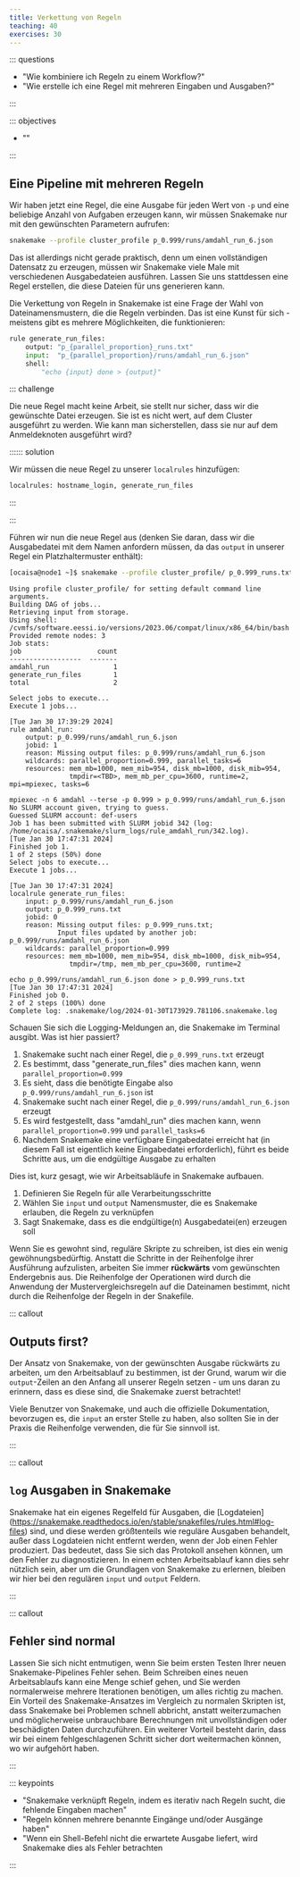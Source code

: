 ```yaml
---
title: Verkettung von Regeln
teaching: 40
exercises: 30
---
```



::: questions

- "Wie kombiniere ich Regeln zu einem Workflow?"
- "Wie erstelle ich eine Regel mit mehreren Eingaben und Ausgaben?"

:::

::: objectives

- ""

:::

## Eine Pipeline mit mehreren Regeln

Wir haben jetzt eine Regel, die eine Ausgabe für jeden Wert von `-p` und eine beliebige Anzahl von Aufgaben erzeugen kann, wir müssen Snakemake nur mit den gewünschten Parametern aufrufen:

```bash
snakemake --profile cluster_profile p_0.999/runs/amdahl_run_6.json
```

Das ist allerdings nicht gerade praktisch, denn um einen vollständigen Datensatz zu erzeugen, müssen wir Snakemake viele Male mit verschiedenen Ausgabedateien ausführen. Lassen Sie uns stattdessen eine Regel erstellen, die diese Dateien für uns generieren kann.

Die Verkettung von Regeln in Snakemake ist eine Frage der Wahl von Dateinamensmustern, die die Regeln verbinden. Das ist eine Kunst für sich - meistens gibt es mehrere Möglichkeiten, die funktionieren:

```python
rule generate_run_files:
    output: "p_{parallel_proportion}_runs.txt"
    input:  "p_{parallel_proportion}/runs/amdahl_run_6.json"
    shell:
        "echo {input} done > {output}"
```

::: challenge

Die neue Regel macht keine Arbeit, sie stellt nur sicher, dass wir die gewünschte Datei erzeugen. Sie ist es nicht wert, auf dem Cluster ausgeführt zu werden. Wie kann man sicherstellen, dass sie nur auf dem Anmeldeknoten ausgeführt wird?

:::::: solution

Wir müssen die neue Regel zu unserer `localrules` hinzufügen:

```python
localrules: hostname_login, generate_run_files
```

:::

:::

Führen wir nun die neue Regel aus (denken Sie daran, dass wir die Ausgabedatei mit dem Namen anfordern müssen, da das `output` in unserer Regel ein Platzhaltermuster enthält):

```bash
[ocaisa@node1 ~]$ snakemake --profile cluster_profile/ p_0.999_runs.txt
```

```output
Using profile cluster_profile/ for setting default command line arguments.
Building DAG of jobs...
Retrieving input from storage.
Using shell: /cvmfs/software.eessi.io/versions/2023.06/compat/linux/x86_64/bin/bash
Provided remote nodes: 3
Job stats:
job                   count
------------------  -------
amdahl_run                1
generate_run_files        1
total                     2

Select jobs to execute...
Execute 1 jobs...

[Tue Jan 30 17:39:29 2024]
rule amdahl_run:
    output: p_0.999/runs/amdahl_run_6.json
    jobid: 1
    reason: Missing output files: p_0.999/runs/amdahl_run_6.json
    wildcards: parallel_proportion=0.999, parallel_tasks=6
    resources: mem_mb=1000, mem_mib=954, disk_mb=1000, disk_mib=954,
               tmpdir=<TBD>, mem_mb_per_cpu=3600, runtime=2, mpi=mpiexec, tasks=6

mpiexec -n 6 amdahl --terse -p 0.999 > p_0.999/runs/amdahl_run_6.json
No SLURM account given, trying to guess.
Guessed SLURM account: def-users
Job 1 has been submitted with SLURM jobid 342 (log: /home/ocaisa/.snakemake/slurm_logs/rule_amdahl_run/342.log).
[Tue Jan 30 17:47:31 2024]
Finished job 1.
1 of 2 steps (50%) done
Select jobs to execute...
Execute 1 jobs...

[Tue Jan 30 17:47:31 2024]
localrule generate_run_files:
    input: p_0.999/runs/amdahl_run_6.json
    output: p_0.999_runs.txt
    jobid: 0
    reason: Missing output files: p_0.999_runs.txt;
            Input files updated by another job: p_0.999/runs/amdahl_run_6.json
    wildcards: parallel_proportion=0.999
    resources: mem_mb=1000, mem_mib=954, disk_mb=1000, disk_mib=954,
               tmpdir=/tmp, mem_mb_per_cpu=3600, runtime=2

echo p_0.999/runs/amdahl_run_6.json done > p_0.999_runs.txt
[Tue Jan 30 17:47:31 2024]
Finished job 0.
2 of 2 steps (100%) done
Complete log: .snakemake/log/2024-01-30T173929.781106.snakemake.log
```

Schauen Sie sich die Logging-Meldungen an, die Snakemake im Terminal ausgibt. Was ist hier passiert?

1. Snakemake sucht nach einer Regel, die `p_0.999_runs.txt` erzeugt
1. Es bestimmt, dass "generate_run_files" dies machen kann, wenn `parallel_proportion=0.999`
1. Es sieht, dass die benötigte Eingabe also `p_0.999/runs/amdahl_run_6.json` ist
1. Snakemake sucht nach einer Regel, die `p_0.999/runs/amdahl_run_6.json` erzeugt
1. Es wird festgestellt, dass "amdahl_run" dies machen kann, wenn `parallel_proportion=0.999` und `parallel_tasks=6`
1. Nachdem Snakemake eine verfügbare Eingabedatei erreicht hat (in diesem Fall ist eigentlich keine Eingabedatei erforderlich), führt es beide Schritte aus, um die endgültige Ausgabe zu erhalten

Dies ist, kurz gesagt, wie wir Arbeitsabläufe in Snakemake aufbauen.

1. Definieren Sie Regeln für alle Verarbeitungsschritte
1. Wählen Sie `input` und `output` Namensmuster, die es Snakemake erlauben, die Regeln zu verknüpfen
1. Sagt Snakemake, dass es die endgültige(n) Ausgabedatei(en) erzeugen soll

Wenn Sie es gewohnt sind, reguläre Skripte zu schreiben, ist dies ein wenig gewöhnungsbedürftig. Anstatt die Schritte in der Reihenfolge ihrer Ausführung aufzulisten, arbeiten Sie immer **rückwärts** vom gewünschten Endergebnis aus. Die Reihenfolge der Operationen wird durch die Anwendung der Mustervergleichsregeln auf die Dateinamen bestimmt, nicht durch die Reihenfolge der Regeln in der Snakefile.

::: callout

## Outputs first?

Der Ansatz von Snakemake, von der gewünschten Ausgabe rückwärts zu arbeiten, um den Arbeitsablauf zu bestimmen, ist der Grund, warum wir die `output`-Zeilen an den Anfang all unserer Regeln setzen - um uns daran zu erinnern, dass es diese sind, die Snakemake zuerst betrachtet!

Viele Benutzer von Snakemake, und auch die offizielle Dokumentation, bevorzugen es, die `input` an erster Stelle zu haben, also sollten Sie in der Praxis die Reihenfolge verwenden, die für Sie sinnvoll ist.

:::

::: callout

## `log` Ausgaben in Snakemake

Snakemake hat ein eigenes Regelfeld für Ausgaben, die [Logdateien] (https://snakemake.readthedocs.io/en/stable/snakefiles/rules.html#log-files) sind, und diese werden größtenteils wie reguläre Ausgaben behandelt, außer dass Logdateien nicht entfernt werden, wenn der Job einen Fehler produziert. Das bedeutet, dass Sie sich das Protokoll ansehen können, um den Fehler zu diagnostizieren. In einem echten Arbeitsablauf kann dies sehr nützlich sein, aber um die Grundlagen von Snakemake zu erlernen, bleiben wir hier bei den regulären `input` und `output` Feldern.

:::

::: callout

## Fehler sind normal

Lassen Sie sich nicht entmutigen, wenn Sie beim ersten Testen Ihrer neuen Snakemake-Pipelines Fehler sehen. Beim Schreiben eines neuen Arbeitsablaufs kann eine Menge schief gehen, und Sie werden normalerweise mehrere Iterationen benötigen, um alles richtig zu machen. Ein Vorteil des Snakemake-Ansatzes im Vergleich zu normalen Skripten ist, dass Snakemake bei Problemen schnell abbricht, anstatt weiterzumachen und möglicherweise unbrauchbare Berechnungen mit unvollständigen oder beschädigten Daten durchzuführen. Ein weiterer Vorteil besteht darin, dass wir bei einem fehlgeschlagenen Schritt sicher dort weitermachen können, wo wir aufgehört haben.

:::



::: keypoints

- "Snakemake verknüpft Regeln, indem es iterativ nach Regeln sucht, die fehlende Eingaben machen"
- "Regeln können mehrere benannte Eingänge und/oder Ausgänge haben"
- "Wenn ein Shell-Befehl nicht die erwartete Ausgabe liefert, wird Snakemake dies als Fehler betrachten

:::


